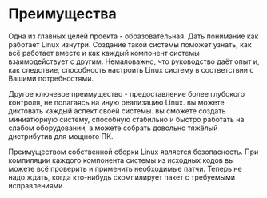 # Преимущества

Одна из главных целей проекта - образовательная. Дать понимание как работает Linux изнутри. Создание такой системы поможет узнать, как всё работает вместе и как каждый компонент системы взаимодействует с другим. Немаловажно, что руководство даёт опыт и, как следствие, способность настроить Linux систему в соответствии с Вашими потребностями.

Другое ключевое преимущество - предоставление более глубокого контроля, не полагаясь на иную реализацию Linux. вы можете диктовать каждый аспект своей системы. вы сможете создать миниатюрную систему, способную стабильно и быстро работать на слабом оборудовании, а можете собрать довольно тяжёлый дистрибутив для мощного ПК.

Преимуществом собственной сборки Linux является безопасность. При компиляции каждого компонента системы из исходных кодов вы можете всё проверить и применить необходимые патчи. Теперь не надо ждать, когда кто-нибудь скомпилирует пакет с требуемыми исправлениями.
